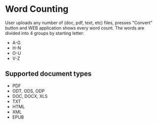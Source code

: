 # Word Counting

User uploads any number of (doc, pdf, text, etc) files, presses "Convert" button and WEB application shows every word count. The words are divided into 4 groups by starting letter: 
* A-G
* H-N
* O-U
* V-Z

## Supported document types

* PDF
* ODT, ODS, ODP
* DOC, DOCX, XLS
* TXT
* HTML
* XML
* EPUB
